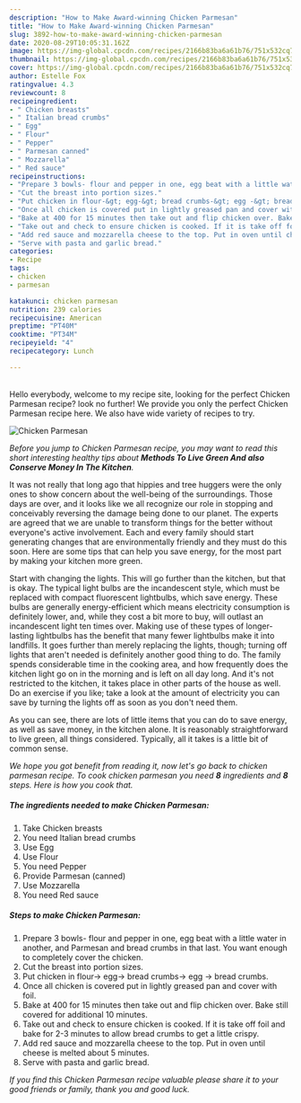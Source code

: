 ```yaml
---
description: "How to Make Award-winning Chicken Parmesan"
title: "How to Make Award-winning Chicken Parmesan"
slug: 3892-how-to-make-award-winning-chicken-parmesan
date: 2020-08-29T10:05:31.162Z
image: https://img-global.cpcdn.com/recipes/2166b83ba6a61b76/751x532cq70/chicken-parmesan-recipe-main-photo.jpg
thumbnail: https://img-global.cpcdn.com/recipes/2166b83ba6a61b76/751x532cq70/chicken-parmesan-recipe-main-photo.jpg
cover: https://img-global.cpcdn.com/recipes/2166b83ba6a61b76/751x532cq70/chicken-parmesan-recipe-main-photo.jpg
author: Estelle Fox
ratingvalue: 4.3
reviewcount: 8
recipeingredient:
- " Chicken breasts"
- " Italian bread crumbs"
- " Egg"
- " Flour"
- " Pepper"
- " Parmesan canned"
- " Mozzarella"
- " Red sauce"
recipeinstructions:
- "Prepare 3 bowls- flour and pepper in one, egg beat with a little water in another, and Parmesan and bread crumbs in that last. You want enough to completely cover the chicken."
- "Cut the breast into portion sizes."
- "Put chicken in flour-&gt; egg-&gt; bread crumbs-&gt; egg -&gt; bread crumbs."
- "Once all chicken is covered put in lightly greased pan and cover with foil."
- "Bake at 400 for 15 minutes then take out and flip chicken over. Bake still covered for additional 10 minutes."
- "Take out and check to ensure chicken is cooked. If it is take off foil and bake for 2-3 minutes to allow bread crumbs to get a little crispy."
- "Add red sauce and mozzarella cheese to the top. Put in oven until cheese is melted about 5 minutes."
- "Serve with pasta and garlic bread."
categories:
- Recipe
tags:
- chicken
- parmesan

katakunci: chicken parmesan 
nutrition: 239 calories
recipecuisine: American
preptime: "PT40M"
cooktime: "PT34M"
recipeyield: "4"
recipecategory: Lunch

---
```

<br>
Hello everybody, welcome to my recipe site, looking for the perfect Chicken Parmesan recipe? look no further! We provide you only the perfect Chicken Parmesan recipe here. We also have wide variety of recipes to try.
<br>


![Chicken Parmesan](https://img-global.cpcdn.com/recipes/2166b83ba6a61b76/751x532cq70/chicken-parmesan-recipe-main-photo.jpg)

<i>Before you jump to Chicken Parmesan recipe, you may want to read this short interesting healthy tips about 
<strong>Methods To Live Green And also Conserve Money In The Kitchen</strong>.</i>
</br>

It was not really that long ago that hippies and tree huggers were the only ones to show concern about the well-being of the surroundings. Those days are over, and it looks like we all recognize our role in stopping and conceivably reversing the damage being done to our planet. The experts are agreed that we are unable to transform things for the better without everyone's active involvement. Each and every family should start generating changes that are environmentally friendly and they must do this soon. Here are some tips that can help you save energy, for the most part by making your kitchen more green.

Start with changing the lights. This will go further than the kitchen, but that is okay. The typical light bulbs are the incandescent style, which must be replaced with compact fluorescent lightbulbs, which save energy. These bulbs are generally energy-efficient which means electricity consumption is definitely lower, and, while they cost a bit more to buy, will outlast an incandescent light ten times over. Making use of these types of longer-lasting lightbulbs has the benefit that many fewer lightbulbs make it into landfills. It goes further than merely replacing the lights, though; turning off lights that aren't needed is definitely another good thing to do. The family spends considerable time in the cooking area, and how frequently does the kitchen light go on in the morning and is left on all day long. And it's not restricted to the kitchen, it takes place in other parts of the house as well. Do an exercise if you like; take a look at the amount of electricity you can save by turning the lights off as soon as you don't need them.

As you can see, there are lots of little items that you can do to save energy, as well as save money, in the kitchen alone. It is reasonably straightforward to live green, all things considered. Typically, all it takes is a little bit of common sense.


<i>We hope you got benefit from reading it, now let's go back to chicken parmesan recipe. To cook chicken parmesan you need <strong>8</strong> ingredients and <strong>8</strong> steps. Here is how you cook that.
</i>

##### The ingredients needed to make Chicken Parmesan:

1. Take  Chicken breasts
1. You need  Italian bread crumbs
1. Use  Egg
1. Use  Flour
1. You need  Pepper
1. Provide  Parmesan (canned)
1. Use  Mozzarella
1. You need  Red sauce


##### Steps to make Chicken Parmesan:

1. Prepare 3 bowls- flour and pepper in one, egg beat with a little water in another, and Parmesan and bread crumbs in that last. You want enough to completely cover the chicken.
1. Cut the breast into portion sizes.
1. Put chicken in flour-&gt; egg-&gt; bread crumbs-&gt; egg -&gt; bread crumbs.
1. Once all chicken is covered put in lightly greased pan and cover with foil.
1. Bake at 400 for 15 minutes then take out and flip chicken over. Bake still covered for additional 10 minutes.
1. Take out and check to ensure chicken is cooked. If it is take off foil and bake for 2-3 minutes to allow bread crumbs to get a little crispy.
1. Add red sauce and mozzarella cheese to the top. Put in oven until cheese is melted about 5 minutes.
1. Serve with pasta and garlic bread.


<i>If you find this Chicken Parmesan recipe valuable please share it to your good friends or family, thank you and good luck.</i>
